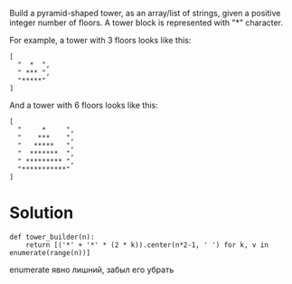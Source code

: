 Build a pyramid-shaped tower, as an array/list of strings, given a positive integer number of floors. A tower block is represented with "*" character.

For example, a tower with 3 floors looks like this:
```
[
  "  *  ",
  " *** ", 
  "*****"
]
```
And a tower with 6 floors looks like this:
```
[
  "     *     ", 
  "    ***    ", 
  "   *****   ", 
  "  *******  ", 
  " ********* ", 
  "***********"
]
```

# Solution

```
def tower_builder(n):
    return [('*' + '*' * (2 * k)).center(n*2-1, ' ') for k, v in enumerate(range(n))]
```
enumerate  явно лишний, забыл его убрать
